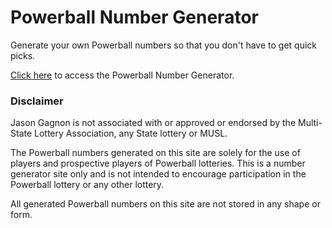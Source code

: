 # Powerball Number Generator #

Generate your own Powerball numbers so that you don't have to get quick picks.

[Click here](https://jaygagnon.github.io/PowerballNumberPicker/) to access the Powerball Number Generator.

### Disclaimer ###

Jason Gagnon is not associated with or approved or endorsed by the Multi-State Lottery Association, any State lottery or MUSL.

The Powerball numbers generated on this site are solely for the use of players and prospective players of Powerball lotteries. This is a number generator site only and is not intended to encourage participation in the Powerball lottery or any other lottery. 

All generated Powerball numbers on this site are not stored in any shape or form.